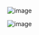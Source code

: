 ![image](https://github.com/fahimalshihab/CTF/assets/97816146/f2e711fa-5517-42f2-bf59-de0abe046a3c)

![image](https://github.com/fahimalshihab/CTF/assets/97816146/069a48c7-0383-47a9-a967-f92eacb9ef23)
